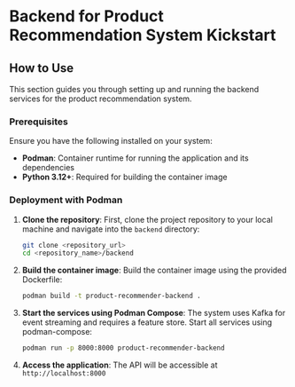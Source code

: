 # Backend for Product Recommendation System Kickstart


## How to Use

This section guides you through setting up and running the backend services for the product recommendation system.

### Prerequisites

Ensure you have the following installed on your system:

*   **Podman**: Container runtime for running the application and its dependencies
*   **Python 3.12+**: Required for building the container image
### Deployment with Podman

1. **Clone the repository**:
    First, clone the project repository to your local machine and navigate into the `backend` directory:
    ```bash
    git clone <repository_url>
    cd <repository_name>/backend
    ```

2. **Build the container image**:
    Build the container image using the provided Dockerfile:
    ```bash
    podman build -t product-recommender-backend .
    ```

3. **Start the services using Podman Compose**:
    The system uses Kafka for event streaming and requires a feature store. Start all services using podman-compose:
    ```bash
    podman run -p 8000:8000 product-recommender-backend
    ```

5. **Access the application**:
    The API will be accessible at `http://localhost:8000`